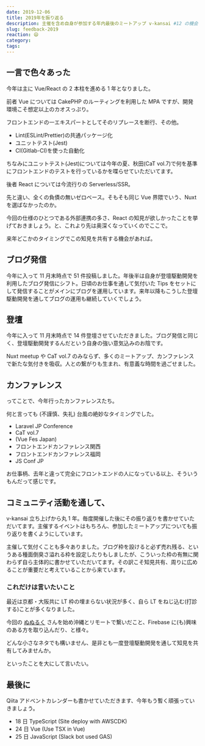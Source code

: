 ```yaml
---
date: 2019-12-06
title: 2019年を振り返る
description: 主催を含め自身が参加する年内最後のミートアップ v-kansai #12 の機会に2019年の振り返りをさせていただきました。
slug: feedback-2019
reaction: 😄
category: 
tags: 
---
```


## 一言で色々あった

今年は主に Vue/React の 2 本柱を進める 1 年となりました。

前者 Vue については CakePHP のルーティングを利用した MPA ですが、開発環境こそ想定以上のカオスっぷり。

フロントエンドの一エキスパートとしてそのリプレースを断行、その他。

- Lint(ESLint/Prettier)の共通パッケージ化
- ユニットテスト(Jest)
- CI(Gitlab-CI)を使った自動化

ちなみにユニットテスト(Jest)については今年の夏、秋田(CaT vol.7)で何を基準にフロントエンドのテストを行っているかを喋らせていただいてます。

後者 React については今流行りの Serverless/SSR。

先と違い、全くの負債の無いゼロベース。そもそも同じ Vue 界隈でいう、Nuxt を選ばなかったのか。

今回の仕様のひとつである外部連携の多さ、React の知見が欲しかったことを挙げておきましょう。と、これより先は奥深くなっていくのでここで。

来年どこかのタイミングでこの知見を共有する機会があれば。

## ブログ発信

今年に入って 11 月末時点で 51 件投稿しました。年後半は自身が登壇駆動開発を利用したブログ発信にシフト。日頃のお仕事を通して気付いた Tips をセットにして発信することがメインにブログを運用しています。来年以降もこうした登壇駆動開発を通してブログの運用も継続していくでしょう。

## 登壇

今年に入って 11 月末時点で 14 件登壇させていただきました。ブログ発信と同じく、登壇駆動開発するんだという自身の強い意気込みのお陰です。

Nuxt meetup や CaT vol.7 のみならず、多くのミートアップ、カンファレンスで新たな気付きを吸収。人との繋がりも生まれ、有意義な時間を過ごせました。

## カンファレンス

ってことで、今年行ったカンファレンスたち。

何と言っても (不謹慎、失礼) 台風の絶妙なタイミングでした。

- Laravel JP Conference
- CaT vol.7
- (Vue Fes Japan)
- フロントエンドカンファレンス関西
- フロントエンドカンファレンス福岡
- JS Conf JP

お仕事柄、去年と違って完全にフロントエンドの人になっている以上、そういうもんだって感じです。

## コミュニティ活動を通して、

v-kansai 立ち上げから丸 1 年。毎度開催した後にその振り返りを書かせていただいてます。主催するイベントはもちろん、参加したミートアップについても振り返りを書くようにしています。

主催して気付くことも多々ありました。ブログ枠を設けると必ず売れ残る、というある種面倒臭さ溢れる枠を設定したりもしましたが、こういった枠の有無に関わらず自ら主体的に書かせていただいてます。その訳こそ知見共有、周りに広めることが重要だと考えていることから来ています。

### これだけは言いたいこと

最近は京都・大阪共に LT 枠の埋まらない状況が多く、自ら LT をねじ込む(打診する)ことが多くなりました。

今回の [ぬぬるく](https://twitter.com/nunulk) さんを始め沖縄とリモートで繋いだこと、Firebase に(も)興味のある方を取り込んだり、と様々。

どんな小さなネタでも構いません、是非とも一度登壇駆動開発を通して知見を共有してみませんか。

といったことを大にして言いたい。

## 最後に

Qiita アドベントカレンダーも書かせていただきます、今年もう暫く頑張っていきましょう。

- 18 日 TypeScript (Site deploy with AWSCDK)
- 24 日 Vue (Use TSX in Vue)
- 25 日 JavaScript (Slack bot used GAS)
